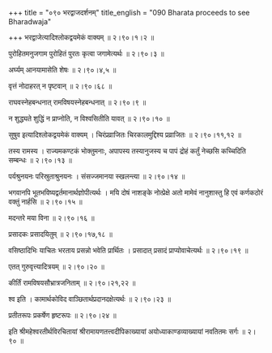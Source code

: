 +++
title = "०९० भरद्वाजदर्शनम्"
title_english = "090 Bharata proceeds to see Bharadwaja"

+++
भरद्वाजेत्यादिश्लोकद्वयमेकं वाक्यम्  ॥  २।९०।१।२  ॥   

  

पुरोहितमनुजगाम पुरोहितं पुरतः कृत्वा जगामेत्यर्थः  ॥  २।९०।३  ॥   

  

अर्घ्यम् आनयामासेति शेषः  ॥  २।९०।४,५  ॥   

  

वृत्तं नोदाहरत् न पृष्टवान्  ॥  २।९०।६८  ॥   

  

राघवस्नेहबन्धनात् रामविषयस्नेहबन्धनात्  ॥  २।९०।९  ॥   

  

न शुद्ध्यते शुद्धिं न प्राप्नोति, न विश्वसितीति यावत्  ॥  २।९०।१०  ॥   

  

सुषुव इत्यादिश्लोकद्वयमेकं वाक्यम् । चिरंप्रव्राजितः चिरकालमुद्दिश्य प्रव्राजितः  ॥  २।९०।११,१२  ॥   

  

तस्य रामस्य । राज्यमकण्टकं भोक्तुमनाः, अपापस्य तस्यानुजस्य च पापं द्रोहं कर्तुं नेच्छसि कच्चिदिति सम्बन्धः  ॥  २।९०।१३  ॥   

  

पर्यश्रुनयनः परिस्रुताश्रुनयनः । संसज्जमानया स्खलन्त्या  ॥  २।९०।१४  ॥   

  

भगवानपि भूतभविष्यद्वर्तमानार्थज्ञोपीत्यर्थः । मयि दोषं नाशङ्के नोत्प्रेक्षे अतो मामेवं नानुशास्तु हि एवं कर्णकठोरं वक्तुं नार्हसि  ॥  २।९०।१५  ॥   

  

मदन्तरे मया विना  ॥  २।९०।१६  ॥   

  

प्रसादकः प्रसादयितुम्  ॥  २।९०।१७,१८  ॥   

  

वसिष्ठादिभिः याचितः भरताय प्रसन्नो भवेति प्रार्थितः । प्रसादात् प्रसादं प्राप्योवाचेत्यर्थः  ॥  २।९०।१९  ॥   

  

एतत् गुरुवृत्त्यादित्रयम्  ॥  २।९०।२०  ॥   

  

कीर्तिं रामविषयसौभ्रात्रजनिताम्  ॥  २।९०।२१,२२  ॥   

  

श्व इति । कामार्थकोविद वाञ्छितार्थप्रदानदक्षेत्यर्थः  ॥  २।९०।२३  ॥   

  

प्रतीतरूपः प्रकर्षेण हृष्टरूपः  ॥  २।९०।२४  ॥   

  

इति श्रीमहेश्वरतीर्थविरचितायां श्रीरामायणतत्त्वदीपिकाख्यायां अयोध्याकाण्डव्याख्यायां नवतितमः सर्गः  ॥  २।९०  ॥   

  

  

